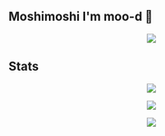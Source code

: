 ## Moshimoshi I'm moo-d 👋

<p align="center">
  <img src="https://avatars.githubusercontent.com/u/75057738?v=4">
</p>

## Stats

<p align="center">
  <img src="https://github-readme-stats.vercel.app/api?username=moo-d&show_icons=true&theme=dark&show_owner=true">
</p>

<p align="center">
  <img src="https://github-readme-stats.vercel.app/api/top-langs/?username=moo-d&theme=dark">
</p>

<p align="center">
  <img src="https://github-profile-trophy.vercel.app/?username=moo-d&row=2&column=3">
</p>
